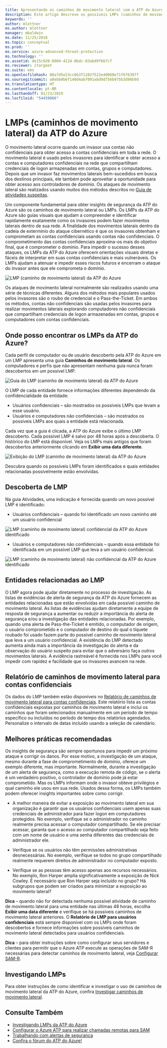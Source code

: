 ```yaml
---
title: Apresentando os caminhos de movimento lateral com a ATP do Azure | Microsoft Docs
description: Este artigo descreve os possíveis LMPs (caminhos de movimento lateral) da ATP (Proteção Avançada contra Ameaças) do Azure.
keywords: ''
author: mlottner
ms.author: mlottner
manager: mbaldwin
ms.date: 11/25/2018
ms.topic: conceptual
ms.prod: ''
ms.service: azure-advanced-threat-protection
ms.technology: ''
ms.assetid: de15c920-8904-4124-8bdc-03abd9f667cf
ms.reviewer: itargoet
ms.suite: ems
ms.openlocfilehash: 88a7d5e23cc6b3f1202f522e40060e71f676397f
ms.sourcegitcommit: a0ebb0b6f140d4abf091ebd9d756b975b3d96b9d
ms.translationtype: HT
ms.contentlocale: pt-BR
ms.lasthandoff: 01/23/2019
ms.locfileid: "54459066"
---
```

# <a name="azure-atp-lateral-movement-paths-lmps"></a>LMPs (caminhos de movimento lateral) da ATP do Azure 

O movimento lateral ocorre quando um invasor usa contas não confidenciais para obter acesso a contas confidenciais em toda a rede. O movimento lateral é usado pelos invasores para identificar e obter acesso a contas e computadores confidenciais na rede que compartilham credenciais de logon armazenadas em contas, grupos e computadores. Depois que um invasor faz movimentos laterais bem-sucedidos em busca dos destinos principais, ele também pode aproveitar a oportunidade para obter acesso aos controladores de domínio. Os ataques de movimento lateral são realizados usando muitos dos métodos descritos no [Guia de atividades suspeitas](suspicious-activity-guide.md).

Um componente fundamental para obter insights de segurança da ATP do Azure são os caminhos de movimento lateral ou LMPs. Os LMPs da ATP do Azure são guias visuais que ajudam a compreender e identificar rapidamente exatamente como os invasores podem fazer movimentos laterais dentro de sua rede. A finalidade dos movimentos laterais dentro da cadeia de extermínio do ataque cibernético é que os invasores obtenham e comprometam as contas confidenciais usando contas não confidenciais. O comprometimento das contas confidenciais aproxima-os mais do objetivo final, que é comprometer o domínio. Para impedir o sucesso desses ataques, os LMPs da ATP do Azure oferecem orientações visuais diretas e fáceis de interpretar em suas contas confidenciais e mais vulneráveis. Os LMPs ajudam a atenuar e impedir esses riscos futuros e encerram o ataque do invasor antes que ele comprometa o domínio.

![LMP (caminho de movimento lateral) da ATP do Azure](./media/atp-lmp.png)

Os ataques de movimento lateral normalmente são realizados usando uma série de técnicas diferentes. Alguns dos métodos mais populares usados pelos invasores são o roubo de credencial e o Pass-the-Ticket. Em ambos os métodos, contas não confidenciais são usadas pelos invasores para realizar movimentos laterais explorando computadores não confidenciais que compartilham credenciais de logon armazenadas em contas, grupos e computadores com contas confidenciais.

## <a name="where-can-i-find-azure-atp-lmps"></a>Onde posso encontrar os LMPs da ATP do Azure?

Cada perfil de computador ou de usuário descoberto pela ATP do Azure em um LMP apresenta uma guia **Caminhos de movimento lateral**. Os computadores e perfis que não apresentam nenhuma guia nunca foram descobertos em um possível LMP. 

![Guia do LMP (caminho de movimento lateral) da ATP do Azure](./media/lateral-movement-path-tab.png)

O LMP de cada entidade fornece informações diferentes dependendo da confidencialidade da entidade: 
- Usuários confidenciais – são mostrados os possíveis LMPs que levam a esse usuário.
- Usuários e computadores não confidenciais – são mostrados os possíveis LMPs aos quais a entidade está relacionada. <br>

Cada vez que a guia é clicada, a ATP do Azure exibe o último LMP descoberto. Cada possível LMP é salvo por 48 horas após a descoberta. O histórico do LMP está disponível. Veja os LMPs mais antigos que foram descobertos anteriormente clicando em **Exibir uma data diferente**. 

![Exibição do LMP (caminho de movimento lateral) da ATP do Azure](./media/atp-lmp-complete.png)

Descubra quando os possíveis LMPs foram identificados e quais entidades relacionadas possivelmente estão envolvidas. 

## <a name="lmp-discovery"></a>Descoberta de LMP

Na guia Atividades, uma indicação é fornecida quando um novo possível LMP é identificado:
- Usuários confidenciais – quando foi identificado um novo caminho até um usuário confidencial

![LMP (caminho de movimento lateral) confidencial da ATP do Azure identificado](./media/atp-lmp-activities.png)


- Usuários e computadores não confidenciais – quando essa entidade foi identificada em um possível LMP que leva a um usuário confidencial.

![LMP (caminho de movimento lateral) não confidencial da ATP do Azure identificado](./media/atp-lateral-non-sensitive.png)

## <a name="lmp-related-entities"></a>Entidades relacionadas ao LMP
O LMP agora pode ajudar diretamente no processo de investigação. As listas de evidências de alerta de segurança da ATP do Azure fornecem as entidades relacionadas que estão envolvidas em cada possível caminho de movimento lateral. As listas de evidências ajudam diretamente a equipe de resposta de segurança a aumentar ou reduzir a importância do alerta de segurança e/ou a investigação das entidades relacionadas. Por exemplo, quando uma alerta de Pass-the-Ticket é emitido, o computador de origem, o usuário comprometido e o computador de destino do qual o tíquete roubado foi usado fazem parte do possível caminho de movimento lateral que leva a um usuário confidencial. A existência do LMP detectado aumenta ainda mais a importância da investigação do alerta e da observação do usuário suspeito para evitar que o adversário faça outros movimentos laterais. A evidência rastreável é fornecida nos LMPs para você impedir com rapidez e facilidade que os invasores avancem na rede. 

## <a name="lateral-movement-paths-to-sensitive-accounts-report"></a>Relatório de caminhos de movimento lateral para contas confidenciais 
Os dados do LMP também estão disponíveis no [Relatório de caminhos de movimento lateral para contas confidenciais](investigate-lateral-movement-path.md). Este relatório lista as contas confidenciais expostas por caminhos de movimento lateral e inclui os caminhos que foram selecionados manualmente em um período de tempo específico ou incluídos no período de tempo dos relatórios agendados.  Personalize o intervalo de datas incluído usando a seleção de calendário. 

## <a name="preventative-best-practices"></a>Melhores práticas recomendadas
Os insights de segurança são sempre oportunos para impedir um próximo ataque e corrigir os danos. Por esse motivo, a investigação de um ataque, mesmo durante a fase de comprometimento de domínio, oferece um exemplo diferente, mas importante. Normalmente, durante a investigação de um alerta de segurança, como a execução remota de código, se o alerta é um verdadeiro positivo, o controlador de domínio pode já estar comprometido. Mas os LMPs informam onde o invasor obteve privilégios e qual caminho ele usou em sua rede. Usados dessa forma, os LMPs também podem oferecer insights importantes sobre como corrigir.  

- A melhor maneira de evitar a exposição ao movimento lateral em sua organização é garantir que os usuários confidenciais usem apenas suas credenciais de administrador para fazer logon em computadores protegidos. No exemplo, verifique se o administrador no caminho realmente precisa acessar o computador compartilhado. Se ele precisar acessar, garanta que o acesso ao computador compartilhado seja feito com um nome de usuário e uma senha diferentes das credenciais de administrador ele.

- Verifique se os usuários não têm permissões administrativas desnecessárias. No exemplo, verifique se todos no grupo compartilhado realmente requerem direitos de administrador no computador exposto.

- Verifique se as pessoas têm acesso apenas aos recursos necessários. No exemplo, Ron Harper amplia significativamente a exposição de Nick Cowley. É necessário que Ron Harper seja incluído no grupo? Há subgrupos que podem ser criados para minimizar a exposição ao movimento lateral?

**Dica** – quando não for detectada nenhuma possível atividade de caminho de movimento lateral para uma entidade nas últimas 48 horas, escolha **Exibir uma data diferente** e verifique se há possíveis caminhos de movimento lateral anteriores. O **Relatório de LMP para usuários confidenciais** está sempre disponível com os LMPs onde foram descobertos e fornece informações sobre possíveis caminhos de movimento lateral detectados para usuários confidenciais. 

**Dica** – para obter instruções sobre como configurar seus servidores e clientes para permitir que o Azure ATP execute as operações de SAM-R necessárias para detectar caminhos de movimento lateral, veja [Configurar SAM-R](install-atp-step8-samr.md).


## <a name="investigating-lmps"></a>Investigando LMPs
Para obter instruções de como identificar e investigar o uso de caminhos de movimento lateral da ATP do Azure, confira [Investigar caminhos de movimento lateral](investigate-lateral-movement-path.md).


## <a name="see-also"></a>Consulte Também
- [Investigando LMPs da ATP do Azure](investigate-lateral-movement-path.md)
- [Configurar o Azure ATP para realizar chamadas remotas para SAM](install-atp-step8-samr.md)
- [Trabalhando com alertas de segurança](working-with-suspicious-activities.md)
- [Confira o fórum do ATP do Azure!](https://aka.ms/azureatpcommunity)
